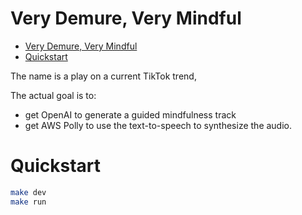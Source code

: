 # Very Demure, Very Mindful

<!--TOC-->

- [Very Demure, Very Mindful](#very-demure-very-mindful)
- [Quickstart](#quickstart)

<!--TOC-->

The name is a play on a current TikTok trend,

The actual goal is to:
- get OpenAI to generate a guided mindfulness track
- get AWS Polly to use the text-to-speech to synthesize the audio.

# Quickstart

```sh
make dev
make run
```